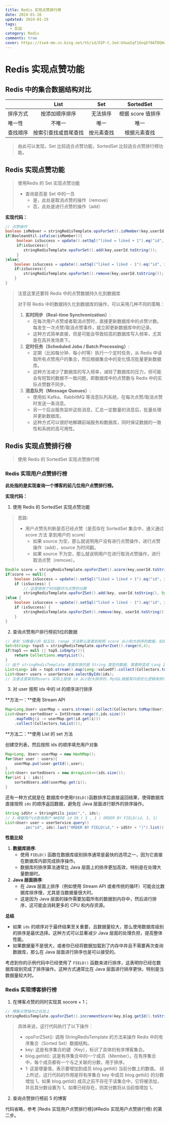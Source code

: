 ```yaml
---
title: Redis 实现点赞排行榜
date: 2024-01-26
updated: 2024-01-29
tags: 
  - 实战
category: Redis
comments: true
cover: https://tse4-mm.cn.bing.net/th/id/OIP-C.Jed-UVwaIqf16oq5f8ATDQHaE8?w=251&h=180&c=7&r=0&o=5&dpr=1.3&pid=1.7
---
```

# Redis 实现点赞功能



## Redis 中的集合数据结构对比

|          |         List         |    Set     |     SortedSet     |
| -------- | :------------------: | :--------: | :---------------: |
| 排序方式 |    按添加顺序排序    |  无法排序  | 根据 score 值排序 |
| 唯一性   |        不唯一        |    唯一    |       唯一        |
| 查找顺序 | 按索引查找或首尾查找 | 按元素查找 |   根据元素查找    |

> 由此可以发现，Set 比较适合点赞功能，SortedSet 比较适合点赞排行榜功能。



## Redis 实现点赞功能

> 使用Redis 的 Set 实现点赞功能
>
> - 查询是否是 Set 中的一员
>   - 是，此处是取消点赞的操作（remove）
>   - 否，此处是进行点赞的操作（add）

**实现代码：**

```java
// 点赞操作
boolean isMebver = stringRedisTemplate.opsForSet().isMember(key,userId.toString());
if(BooleanUtil.isFalse(isMember)){
     boolean isSuccess = update().setSql("liked = liked + 1").eq("id", id).update();
     if(isSuccess){
        stringRedisTemplate.opsForSet().add(key,userId.toString());
     }
}else{
    boolean isSuccess = update().setSql("liked = liked - 1").eq("id", id).update();
    if(isSuccess){
        stringRedisTemplate.opsForSet().remove(key,userId.toString());
    }
}
```

> 注意这里还要将 Redis 中的点赞数据持久化到数据库
>
> 对于将 Redis 中的数据持久化到数据库的操作，可以采用几种不同的策略：
>
> 1. **实时同步（Real-time Synchronization）**:
>    - 在每次用户点赞或者取消点赞时，直接更新数据库中的点赞计数。每发生一次点赞/取消点赞事件，就立即更新数据库中的记录。
>    - 这种方式简单直接，但是可能会导致较高的数据库写入频率，尤其是在高并发场景下。
> 2. **定时任务（Scheduled Jobs / Batch Processing）**:
>    - 定期（比如每分钟、每小时等）执行一个定时任务，从 Redis 中读取所有点赞用户的集合，然后根据集合中的变化情况批量更新数据库。
>    - 这种方法减少了数据库的写入频率，减轻了数据库的压力，但可能会有短暂的数据不一致问题，即数据库中的点赞数与 Redis 中的实际点赞数不同步。
> 3. **消息队列（Message Queues）**:
>    - 使用如 Kafka、RabbitMQ 等消息队列系统，在每次点赞/取消点赞时发送一条消息。
>    - 另一个后台服务监听这些消息，汇总一定数量的消息后，批量处理并更新数据库。
>    - 这种方式可以很好地解耦前端服务和数据库，同时保证数据的一致性和系统的高可用性。



## Redis 实现点赞排行榜

> 使用 Redis 的 SortedSet 实现点赞排行榜



### Redis 实现用户点赞排行榜

**此处指的是实现查询一个博客的前几位用户点赞排行榜。**

**实现代码：**

1. 使用 Redis 的 SortedSet 实现点赞功能 

> 思路:
>
> - 用户点赞先判断是否已经点赞（是否存在 SortedSet 集合中，通义通过 score 方法 拿到用户的 score）
>   - 如果 source 为空，那么就说明用户没有进行点赞操作，进行点赞操作（add），source 为时间戳。
>   - 如果 source 不为空，那么就说明用户在进行取消点赞操作，进行取消点赞（remove）。

```java
Double score = stringRedisTemplate.opsForZSet().score(key,userId.toString());
if(score == null){
    boolean isSuccess = update().setSql("liked = liked + 1").eq("id", id).update();
    if (isSuccess) {
        // 这里使用了时间戳作为点赞的分数
        stringRedisTemplate.opsForZSet().add(key, userId.toString(), System.currentTimeMillis());
}else {
    boolean isSuccess = update().setSql("liked = liked - 1").eq("id", id).update();
    if (isSuccess) {
        stringRedisTemplate.opsForZSet().remove(key, userId.toString());
    }
}
```

2. 查询点赞用户排行榜前5位的数据

```java
// 拿到 分数最小的 前五位，range 方法默认是拿到按照 score 从小到大排序的数据，如果需要 从大到小，需要 reverseRange 方法
Set<String> tops5 = stringRedisTemplate.opsForZset().range(0,4);
if(top5 == null || top5.isEmpty()){
    return Collections.emptyList();
}
// 由于 stringRedisTemplate 里面存放的是 String 类型的数据，需要转变成 Long 类型的数据；
List<Long> ids = top5.stream().map(Long::valueOf).collect(Collectors.toList());
List<User> users = userService.selectByIds(ids);
// 注意这里拿到的users 实际上是按 id 从小到大排序的，MySQL根据其内部优化逻辑来排序（根据索引）
```

3. 对 user 按照 ids 中的 id 的顺序进行排序

**方法一：**使用 Stream API

```java
Map<Long,User> userMap = users.stream().collect(Collectors.toMap(User::getId,User -> user));
List<User> sortedUser = IntStream.range(0,ids.size())
    .mapToObj(i -> userMap.get(id.get(i)))
    .collect(Collectors.toList());
```

**方法二：**使用 List 的 set 方法

创建空列表，然后按照 ids 的顺序填充用户对象

```java
Map<Long, User> userMap = new HashMap();
for(User user : users){
    userMap.put(user.getId(),user);
}
List<User> sortedUsers = new ArrayList<>(ids.size());
for(int i : ids){
    sortedUsers.add(userMap.get(i));
}
```



还有一种方式就是在 数据库中使用`FIELD()`函数排序后直接返回结果，使得数据库直接按照 `ids` 的顺序返回数据，避免在 Java 层面进行额外的排序操作。

```java
String idStr = StringUtils.join(",", ids);
// 3.根据用户id查询用户 WHERE id IN ( 5 , 1 ) ORDER BY FIELD(id, 5, 1)
List<User> user = userService.query()
        .in("id", ids).last("ORDER BY FIELD(id," + idStr + ")").list();
```

**性能比较**

1. **数据库排序**:
   - 使用 `FIELD()` 函数在数据库级别排序通常是最快的选项之一，因为它直接在数据库内部完成排序操作。
   - 数据库的排序算法通常比 Java 层面上的排序更加高效，特别是在处理大量数据时。
2. **Java 层面排序**:
   - 在 Java 层面上排序（例如使用 Stream API 或者传统的循环）可能会比数据库排序慢，尤其是当数据量很大时。
   - 这是因为 Java 层面的操作需要加载所有的数据到内存中，然后进行排序，这可能会消耗更多的 CPU 和内存资源。

**总结**

- 如果 `ids` 的顺序对于最终结果至关重要，且数据量较大，那么使用数据库级别的排序是最优选择。这种方式可以显著减少 Java 层面的处理负担，提高整体性能。
- 如果数据量不是很大，或者你已经将数据加载到了内存中并且不需要再次查询数据库，那么在 Java 层面进行排序也是可以接受的。

考虑到你的示例代码中已经使用了 `FIELD()` 函数来进行排序，这表明你已经在数据库级别完成了排序操作。这种方式通常比在 Java 层面进行排序更快，特别是当数据量较大时。



### Redis 实现博客排行榜

1. 在博客点赞的同时实现其 socore + 1；

```java
// 博客点赞操作之后加上
stringRedisTemplate.opsForZSet().incrementScore(key,blog.getId().toString(),1);
```

>具体来说，这行代码执行了以下操作：
>
>- opsForZSet(): 调用 StringRedisTemplate 的方法来操作 Redis 中的有序集合（Sorted Set）数据结构。
>- key: 这是有序集合的键（Key），标识了具体的有序博客集合。
>- blog.getId(): 这是有序集合中的一个成员（Member）。在有序集合中，每个成员都有一个与之关联的分数，用于排序。
>- 1: 这是增量值，表示要增加到成员 blog.getId() 当前分数上的数值。
>  综上所述，这行代码的作用是将有序集合 key 中成员 blog.getId() 的分数增加 1。如果 blog.getId() 成员之前不存在于该集合中，它将被添加，并且其分数设置为 1。如果已经存在，则其分数将从当前值增加 1。



2. 查询点赞排行榜前 5 的博客

代码省略，参考 [Redis 实现用户点赞排行榜](#Redis 实现用户点赞排行榜) 的第二步。





























































































